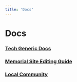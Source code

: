 ```yaml
---
title: 'Docs'
---
```


# Docs

### [Tech Generic Docs](./tech)

### [Memorial Site Editing Guide](./memorial)

### [Local Community](./community/)
